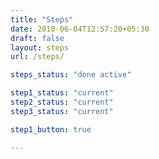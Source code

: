 ```yaml
---
title: "Steps"
date: 2018-06-04T12:57:20+05:30
draft: false
layout: steps
url: /steps/

steps_status: "done active"

step1_status: "current"
step2_status: "current"
step3_status: "current"

step1_button: true

---
```

